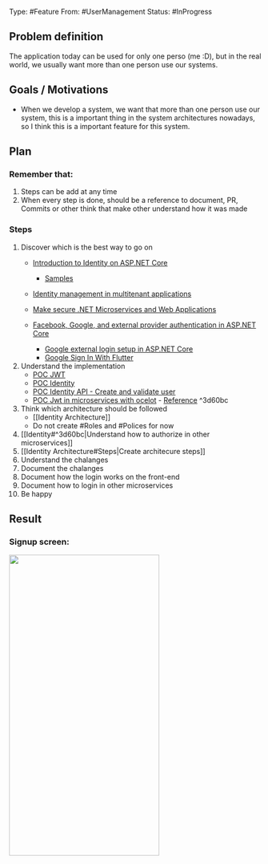 Type: #Feature
From: #UserManagement
Status: #InProgress 

## Problem definition
The application today can be used for only one perso (me :D), but in the real world, we usually want more than one person use our systems.

## Goals / Motivations

- When we develop a system, we want that more than one person use our system, this is a important thing in the system architectures nowadays, so I think this is a important feature for this system.

## Plan
### Remember that:
1. Steps can be add at any time
2. When every step is done, should be a reference to document, PR, Commits or other think that make other understand how it was made 

### Steps
 1. Discover which is the best way to go on
	- [Introduction to Identity on ASP.NET Core](https://docs.microsoft.com/en-us/aspnet/core/security/authentication/identity?view=aspnetcore-6.0&tabs=visual-studio)
		- [Samples](https://github.com/dotnet/AspNetCore.Docs/tree/main/aspnetcore/security/authentication/identity/sample)
	- [Identity management in multitenant applications](https://docs.microsoft.com/en-us/azure/architecture/multitenant-identity/)
	- [Make secure .NET Microservices and Web Applications](https://docs.microsoft.com/en-us/dotnet/architecture/microservices/secure-net-microservices-web-applications/)


	- [Facebook, Google, and external provider authentication in ASP.NET Core](https://docs.microsoft.com/en-us/aspnet/core/security/authentication/social/?view=aspnetcore-6.0&tabs=visual-studio)
		- [Google external login setup in ASP.NET Core](https://docs.microsoft.com/en-us/aspnet/core/security/authentication/social/google-logins?view=aspnetcore-6.0)
		- [Google Sign In With Flutter](https://medium.flutterdevs.com/google-sign-in-with-flutter-8960580dec96)
2.  Understand the implementation
	- [POC JWT](https://github.com/gumberss/LearnLanguages/tree/master/C%23/POCs/Authentication/Auth-POC)
	- [POC Identity](https://github.com/gumberss/LearnLanguages/tree/master/C%23/POCs/Authentication/Identity)
	- [POC Identity API - Create and validate user](https://github.com/gumberss/LearnLanguages/tree/master/C%23/POCs/Authentication/IdentityApi)
	- [POC Jwt in microservices with ocelot](https://github.com/gumberss/LearnLanguages/tree/master/C%23/POCs/Authentication/Ocelot) - [Reference](https://www.c-sharpcorner.com/article/jwt-authentication-in-microservices/) ^3d60bc
3. Think which architecture should be followed
	- [[Identity Architecture]]
	- Do not create #Roles and #Polices for now
5. [[Identity#^3d60bc|Understand how to authorize in other microservices]]
7. [[Identity Architecture#Steps|Create architecure steps]]
9. Understand the chalanges
10. Document the chalanges
13. Document how the login works on the front-end
14. Document how to login in other microservices
15. Be happy

## Result
### Signup screen:
<img src="https://user-images.githubusercontent.com/38296002/164943121-f4772192-1442-4fc9-8993-4f89f11c4d78.png"
 width="300" height="600"/>


